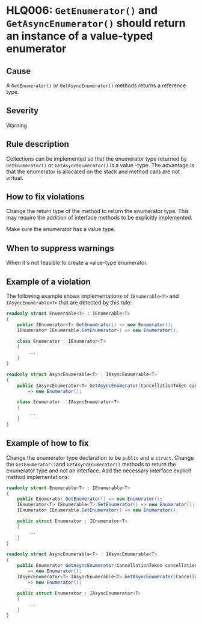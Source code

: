 ﻿# HLQ006: `GetEnumerator()` and `GetAsyncEnumerator()` should return an instance of a value-typed enumerator

## Cause

A `GetEnumerator()` or `GetAsyncEnumerator()` methods returns a reference type.

## Severity

Warning

## Rule description

Collections can be implemented so that the enumerator type returned by `GetEnumerator()` or `GetAsyncEnumerator()` is a value -type. The advantage is that the enumerator is allocated on the stack and method calls are not virtual.

## How to fix violations

Change the return type of the method to return the enumerator type. This may require the addition of interface methods to be explicitly implemented. 

Make sure the enumerator has a value type.

## When to suppress warnings

When it's not feasible to create a value-type enumerator.

## Example of a violation

The following example shows implementations of `IEnumerable<T>` and `IAsyncEnumerable<T>` that are detected by this rule:

```csharp
readonly struct Enumerable<T> : IEnumerable<T>
{
    public IEnumerator<T> GetEnumerator() => new Enumerator();
    IEnumerator IEnumerable.GetEnumerator() => new Enumerator();

    class Enumerator : IEnumerator<T>
    {
        ...
    }
}

readonly struct AsyncEnumerable<T> : IAsyncEnumerable<T>
{
    public IAsyncEnumerator<T> GetAsyncEnumerator(CancellationToken cancellationToken = default) 
        => new Enumerator();

    class Enumerator : IAsyncEnumerator<T>
    {
        ...
    }
}
```

## Example of how to fix

Change the enumerator type declaration to be  `public` and a `struct`.  Change the `GetEnumerator()`and `GetAsyncEnumerator()` methods to return the enumerator type and not an interface. Add the necessary interface explicit method implementations:

```csharp
readonly struct Enumerable<T> : IEnumerable<T>
{
    public Enumerator GetEnumerator() => new Enumerator();
    IEnumerator<T> IEnumerable<T>.GetEnumerator() => new Enumerator();
    IEnumerator IEnumerable.GetEnumerator() => new Enumerator();

    public struct Enumerator : IEnumerator<T>
    {
        ...
    }
}

readonly struct AsyncEnumerable<T> : IAsyncEnumerable<T>
{
    public Enumerator GetAsyncEnumerator(CancellationToken cancellationToken = default) 
        => new Enumerator();
    IAsyncEnumerator<T> IAsyncEnumerable<T>.GetAsyncEnumerator(CancellationToken cancellationToken) 
        => new Enumerator();

    public struct Enumerator : IAsyncEnumerator<T>
    {
        ...
    }
}

```
